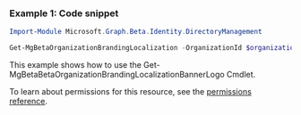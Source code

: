 ### Example 1: Code snippet

```powershellImport-Module Microsoft.Graph.Beta.Identity.DirectoryManagement

Get-MgBetaOrganizationBrandingLocalization -OrganizationId $organizationId
```
This example shows how to use the Get-MgBetaBetaOrganizationBrandingLocalizationBannerLogo Cmdlet.
To learn about permissions for this resource, see the [permissions reference](/graph/permissions-reference).

